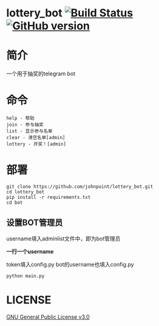 # lottery_bot  [![Build Status](https://travis-ci.org/johnpoint/lottery_bot.svg?branch=master)](https://travis-ci.org/johnpoint/lottery_bot) [![GitHub version](https://badge.fury.io/gh/johnpoint%2Flottery_bot.svg)](https://badge.fury.io/gh/johnpoint%2Flottery_bot)

# 简介 #

一个用于抽奖的telegram bot

# 命令

```
help - 帮助
join - 参与抽奖
list - 显示参与名单
clear - 清空名单[admin]
lottery - 开奖！[admin]
```

# 部署 #

```
git clone https://github.com/johnpoint/lottery_bot.git
cd lottery_bot
pip install -r requirements.txt
cd bot
```

## 设置BOT管理员 ##

username填入adminlist文件中，即为bot管理员

**一行一个username**

token填入config.py
bot的username也填入config.py

```
python main.py
```

# LICENSE #

[GNU General Public License v3.0](https://github.com/johnpoint/lottery_bot/blob/master/LICENSE)
